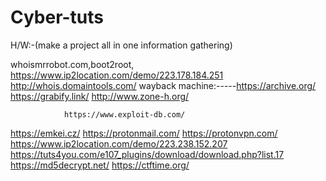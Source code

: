 # Cyber-tuts

H/W:-(make a project all in one information gathering)

whoismrrobot.com,boot2root,
https://www.ip2location.com/demo/223.178.184.251
                http://whois.domaintools.com/
                wayback machine:-----https://archive.org/
https://grabify.link/
 http://www.zone-h.org/
   
                https://www.exploit-db.com/
https://emkei.cz/
https://protonmail.com/
https://protonvpn.com/
https://www.ip2location.com/demo/223.238.152.207
https://tuts4you.com/e107_plugins/download/download.php?list.17
https://md5decrypt.net/
https://ctftime.org/
